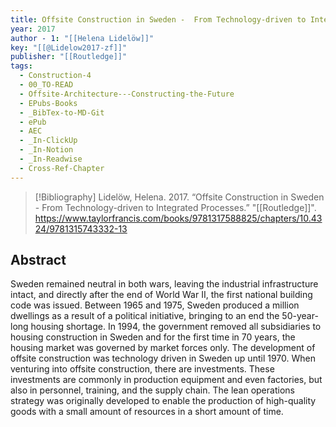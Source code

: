 ```yaml
---
title: Offsite Construction in Sweden -  From Technology-driven to Integrated Processes
year: 2017
author - 1: "[[Helena Lidelöw]]"
key: "[[@Lidelow2017-zf]]"
publisher: "[[Routledge]]"
tags:
  - Construction-4
  - 00_TO-READ
  - Offsite-Architecture---Constructing-the-Future
  - EPubs-Books
  - _BibTex-to-MD-Git
  - ePub
  - AEC
  - _In-ClickUp
  - _In-Notion
  - _In-Readwise
  - Cross-Ref-Chapter
---
```


> [!Bibliography]
> Lidelöw, Helena. 2017. “Offsite Construction in Sweden -  From Technology-driven to Integrated Processes.” "[[Routledge]]". https://www.taylorfrancis.com/books/9781317588825/chapters/10.4324/9781315743332-13

## Abstract
Sweden remained neutral in both wars, leaving the industrial infrastructure intact, and directly after the end of World War II, the first national building code was issued. Between 1965 and 1975, Sweden produced a million dwellings as a result of a political initiative, bringing to an end the 50-year-long housing shortage. In 1994, the government removed all subsidiaries to housing construction in Sweden and for the first time in 70 years, the housing market was governed by market forces only. The development of offsite construction was technology driven in Sweden up until 1970. When venturing into offsite construction, there are investments. These investments are commonly in production equipment and even factories, but also in personnel, training, and the supply chain. The lean operations strategy was originally developed to enable the production of high-quality goods with a small amount of resources in a short amount of time.